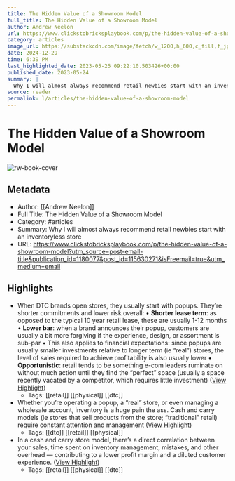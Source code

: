```yaml
---
title: The Hidden Value of a Showroom Model
full_title: The Hidden Value of a Showroom Model
author: Andrew Neelon
url: https://www.clickstobricksplaybook.com/p/the-hidden-value-of-a-showroom-model?utm_source=post-email-title&publication_id=1180077&post_id=115630271&isFreemail=true&utm_medium=email
category: articles
image_url: https://substackcdn.com/image/fetch/w_1200,h_600,c_fill,f_jpg,q_auto:good,fl_progressive:steep,g_auto/https%3A%2F%2Fsubstack-post-media.s3.amazonaws.com%2Fpublic%2Fimages%2F3cd99e31-f5d4-4952-809c-e1883968c086_1200x800.webp
date: 2024-12-29
time: 6:39 PM
last_highlighted_date: 2023-05-26 09:22:10.503426+00:00
published_date: 2023-05-24
summary: |
  Why I will almost always recommend retail newbies start with an inventoryless store
source: reader
permalink: l/articles/the-hidden-value-of-a-showroom-model
---
```

# The Hidden Value of a Showroom Model

![rw-book-cover](https://substackcdn.com/image/fetch/w_1200,h_600,c_fill,f_jpg,q_auto:good,fl_progressive:steep,g_auto/https%3A%2F%2Fsubstack-post-media.s3.amazonaws.com%2Fpublic%2Fimages%2F3cd99e31-f5d4-4952-809c-e1883968c086_1200x800.webp)

## Metadata
- Author: [[Andrew Neelon]]
- Full Title: The Hidden Value of a Showroom Model
- Category: #articles
- Summary: Why I will almost always recommend retail newbies start with an inventoryless store
- URL: https://www.clickstobricksplaybook.com/p/the-hidden-value-of-a-showroom-model?utm_source=post-email-title&publication_id=1180077&post_id=115630271&isFreemail=true&utm_medium=email

## Highlights
- When DTC brands open stores, they usually start with popups. They’re shorter commitments and lower risk overall:
  • **Shorter lease term**: as opposed to the typical 10 year retail lease, these are usually 1-12 months
  • **Lower bar**: when a brand announces their popup, customers are usually a bit more forgiving if the experience, design, or assortment is sub-par
  • This also applies to financial expectations: since popups are usually smaller investments relative to longer term (ie “real”) stores, the level of sales required to achieve profitability is also usually lower
  • **Opportunistic**: retail tends to be something e-com leaders ruminate on without much action until they find the “perfect” space (usually a space recently vacated by a competitor, which requires little investment) ([View Highlight](https://read.readwise.io/read/01h1bns03kdtp1yxjwtf3hkrf2))
    - Tags: [[retail]] [[physical]] [[dtc]] 
- Whether you’re operating a popup, a “real” store, or even managing a wholesale account, inventory is a huge pain the ass.
  Cash and carry models (ie stores that sell products from the store; “traditional” retail) require constant attention and management ([View Highlight](https://read.readwise.io/read/01h1bnsrvn0h7bx478akrmfdj8))
    - Tags: [[dtc]] [[retail]] [[physical]] 
- In a cash and carry store model, there’s a direct correlation between your sales, time spent on inventory management, mistakes, and other overhead — contributing to a lower profit margin and a diluted customer experience. ([View Highlight](https://read.readwise.io/read/01h1bnv4m1q04egrz0gx5x6jsg))
    - Tags: [[retail]] [[physical]] [[dtc]] 


